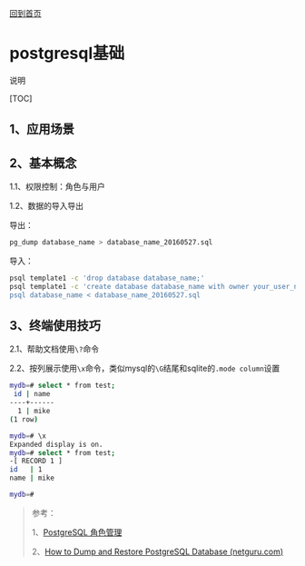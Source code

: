 [回到首页](../README.md)

# postgresql基础

说明

[TOC]

## 1、应用场景

## 2、基本概念

1.1、权限控制：角色与用户

1.2、数据的导入导出

导出：

```bash
pg_dump database_name > database_name_20160527.sql
```

导入：

```bash
psql template1 -c 'drop database database_name;'
psql template1 -c 'create database database_name with owner your_user_name;
psql database_name < database_name_20160527.sql
```



## 3、终端使用技巧

2.1、帮助文档使用`\?`命令

2.2、按列展示使用`\x`命令，类似mysql的`\G`结尾和sqlite的`.mode column`设置

```bash
mydb=# select * from test;
 id | name 
----+------
  1 | mike
(1 row)

mydb=# \x
Expanded display is on.
mydb=# select * from test;
-[ RECORD 1 ]
id   | 1
name | mike

mydb=# 

```



> 参考：
>
> 1、[PostgreSQL 角色管理](https://www.cnblogs.com/mchina/archive/2013/04/26/3040440.html)
>
> 2、[How to Dump and Restore PostgreSQL Database (netguru.com)](https://www.netguru.com/blog/how-to-dump-and-restore-postgresql-database)
